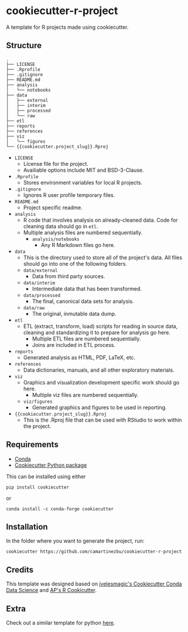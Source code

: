 # cookiecutter-r-project

A template for R projects made using cookiecutter.

## Structure

    .
    ├── LICENSE
    ├── .Rprofile
    ├── .gitignore
    ├── README.md
    ├── analysis
    │   └── notebooks
    ├── data
    │   ├── external
    │   ├── interim
    │   ├── processed
    │   └── raw
    ├── etl
    ├── reports
    ├── references
    ├── viz
    │   └── figures
    └── {{cookiecutter.project_slug}}.Rproj

- `LICENSE`
  - License file for the project.
  - Availiable options include MIT and BSD-3-Clause.
- `.Rprofile`
  - Stores environment variables for local R projects.
- `.gitignore`
  - Ignores R user profile temporary files.
- `README.md`
  - Project specific readme.
- `analysis`
  - R code that involves analysis on already-cleaned data. Code for cleaning data should go in `etl`.
  - Multiple analysis files are numbered sequentially.
    - `analysis/notebooks`
      - Any R Markdown files go here.
- `data`
  - This is the directory used to store all of the project's data. All files should go into one of the following folders.
  - `data/external`
    - Data from third party sources.
  - `data/interim`
    - Intermediate data that has been transformed.
  - `data/processed`
    - The final, canonical data sets for analysis.
  - `data/raw`
    - The original, inmutable data dump.
- `etl`
  - ETL (extract, transform, load) scripts for reading in source data, cleaning and standardizing it to prepare for analysis go here.
    - Multiple ETL files are numbered sequentially.
    - Joins are included in ETL process.
- `reports`
  - Generated analysis as HTML, PDF, LaTeX, etc.
- `references`
  - Data dictionaries, manuals, and all other exploratory materials.
- `viz`
  - Graphics and visualization development specific work should go here.
    - Multiple viz files are numbered sequentially.
  - `viz/figures`
    - Generated graphics and figures to be used in reporting.
- `{{cookiecutter.project_slug}}.Rproj`
  - This is the .Rproj file that can be used with RStudio to work within the project.


## Requirements

- [Conda](https://docs.conda.io/projects/conda/en/latest/user-guide/install/index.html)
- [Cookiecutter Python package](https://cookiecutter.readthedocs.io/en/latest/installation.html)

This can be installed using either

```shell
pip install cookiecutter
```

or

```shell
conda install -c conda-forge cookiecutter
```

## Installation

In the folder where you want to generate the project, run:

```shell
cookiecutter https://github.com/camartinezbu/cookiecutter-r-project
```

## Credits

This template was designed based on [jvelesmagic's Cookiecutter Conda Data Science](https://github.com/jvelezmagic/cookiecutter-conda-data-science) and [AP's R Cookicutter](https://github.com/associatedpress/cookiecutter-r-project).

## Extra

Check out a similar template for python [here](https://github.com/camartinezbu/cookiecutter-python-project).
